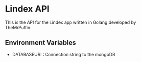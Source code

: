 # Lindex API

This is the API for the Lindex app written in Golang developed by TheMrPuffin

## Environment Variables
- DATABASEURI : Connection string to the mongoDB 